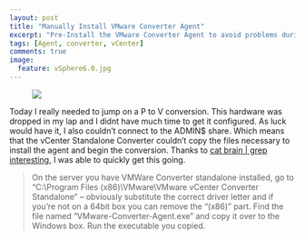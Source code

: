 ```yaml
---
layout: post
title: "Manually Install VMware Converter Agent"
excerpt: "Pre-Install the VMware Converter Agent to avoid problems during P to V conversions."
tags: [Agent, converter, vCenter]
comments: true
image:
  feature: vSphere6.0.jpg
---
```


<figure>
	<img src="http://i1.wp.com/lantechca.files.wordpress.com/2013/03/image20.png">
</figure>

Today I really needed to jump on a P to V conversion. This hardware was dropped in my lap and I didnt have much time to get it configured. As luck would have it, I also couldn’t connect to the ADMIN$ share. Which means that the vCenter Standalone Converter couldn’t copy the files necessary to install the agent and begin the conversion. Thanks to [cat brain | grep interesting](http://www.userdel.com/post/3345504444/manually-install-vmware-converter-agent-for-windows), I was able to quickly get this going.

> On the server you have VMWare Converter standalone installed, go to “C:\Program Files (x86)\VMware\VMware vCenter Converter Standalone” – obviously substitute the correct driver letter and if you’re not on a 64bit box you can remove the “(x86)” part.
Find the file named “VMware-Converter-Agent.exe” and copy it over to the Windows box.
Run the executable you copied.
